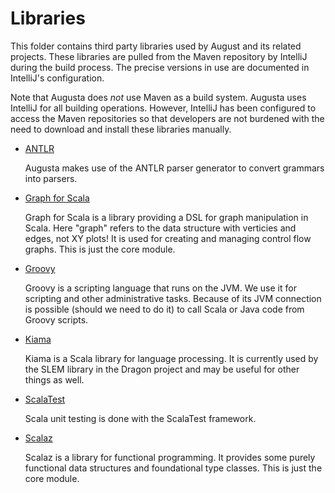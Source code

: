 
Libraries
=========

This folder contains third party libraries used by August and its related projects. These
libraries are pulled from the Maven repository by IntelliJ during the build process. The precise
versions in use are documented in IntelliJ's configuration.

Note that Augusta does *not* use Maven as a build system. Augusta uses IntelliJ for all building
operations. However, IntelliJ has been configured to access the Maven repositories so that
developers are not burdened with the need to download and install these libraries manually.

+ [ANTLR](http://www.antlr.org/)

  Augusta makes use of the ANTLR parser generator to convert grammars into parsers.

+ [Graph for Scala](http://www.scala-graph.org/)

  Graph for Scala is a library providing a DSL for graph manipulation in Scala. Here "graph"
  refers to the data structure with verticies and edges, not XY plots! It is used for creating
  and managing control flow graphs. This is just the core module.

+ [Groovy](http://www.groovy-lang.org/)

  Groovy is a scripting language that runs on the JVM. We use it for scripting and other
  administrative tasks. Because of its JVM connection is possible (should we need to do it) to
  call Scala or Java code from Groovy scripts.

+ [Kiama](http://code.google.com/p/kiama/)

  Kiama is a Scala library for language processing. It is currently used by the SLEM library in
  the Dragon project and may be useful for other things as well.

+ [ScalaTest](http://www.scalatest.org/)

  Scala unit testing is done with the ScalaTest framework.

+ [Scalaz](https://github.com/scalaz/scalaz)

  Scalaz is a library for functional programming. It provides some purely functional data
  structures and foundational type classes. This is just the core module.
